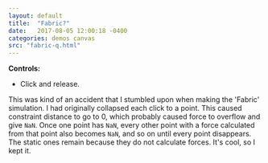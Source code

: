 ```yaml
---
layout: default
title:  "Fabric?"
date:   2017-08-05 12:00:18 -0400
categories: demos canvas
src: "fabric-q.html"
---
```


**Controls:**

- Click and release.

This was kind of an accident that I stumbled upon when making the 'Fabric' simulation. I had originally collapsed each click to a point. This caused constraint distance to go to 0, which probably caused force to overflow and give `NaN`. Once one point has `NaN`, every other point with a force calculated from that point also becomes `NaN`, and so on until every point disappears. The static ones remain because they do not calculate forces. It's cool, so I kept it.
